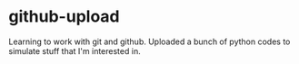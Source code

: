 # github-upload

Learning to work with git and github. Uploaded a bunch of python codes to simulate stuff that I'm interested in.
